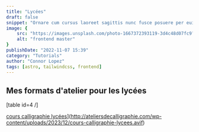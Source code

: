 ```yaml
---
title: "Lycées"
draft: false
snippet: "Ornare cum cursus laoreet sagittis nunc fusce posuere per euismod dis vehicula a, semper fames lacus maecenas dictumst pulvinar neque enim non potenti. Torquent hac sociosqu eleifend potenti."
image: {
    src: "https://images.unsplash.com/photo-1667372393119-3d4c48d07fc9?&fit=crop&w=430&h=240",
    alt: "frontend master"
}
publishDate: "2022-11-07 15:39"
category: "Tutorials"
author: "Connor Lopez"
tags: [astro, tailwindcss, frontend]
---
```



## Mes formats d'atelier pour les lycées

\[table id=4 /\]

[cours calligraphie lycées](cours-calligraphie-lycees.avif)](http://ateliersdecalligraphie.com/wp-content/uploads/2023/12/cours-calligraphie-lycees.avif)
